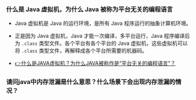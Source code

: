 ### 什么是 Java 虚拟机，为什么 Java 被称为平台无关的编程语言

- Java 虚拟机是 Java 的运行环境，是所有 Java 程序运行的抽象计算机环境。

- 正是因为 Java 虚拟机，Java 才能一次编译，多平台运行，Java 程序编译后为 `.class` 类型文件。各个平台有各个平台的 Java 虚拟机，这些虚拟机可以将 `.class` 类型文件，再解释成各个平台所需要的机器码。

- [👉什么是JAVA虚拟机？为什么JAVA被称作是“平台无关的编程语言”？](https://www.cnblogs.com/alilcu/p/8068508.html)


### 请问java中内存泄漏是什么意思？什么场景下会出现内存泄漏的情况？
